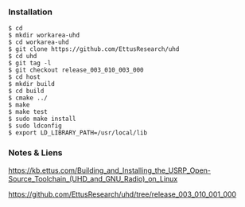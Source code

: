 ### Installation

    $ cd
    $ mkdir workarea-uhd
    $ cd workarea-uhd
    $ git clone https://github.com/EttusResearch/uhd
    $ cd uhd
    $ git tag -l
    $ git checkout release_003_010_003_000
    $ cd host
    $ mkdir build
    $ cd build
    $ cmake ../
    $ make
    $ make test
    $ sudo make install
    $ sudo ldconfig
    $ export LD_LIBRARY_PATH=/usr/local/lib
    
### Notes & Liens

https://kb.ettus.com/Building_and_Installing_the_USRP_Open-Source_Toolchain_(UHD_and_GNU_Radio)_on_Linux

https://github.com/EttusResearch/uhd/tree/release_003_010_001_000
